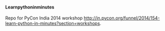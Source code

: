#### Learnpythoninminutes

Repo for PyCon India 2014 workshop http://in.pycon.org/funnel/2014/154-learn-python-in-minutes?section=workshops.

